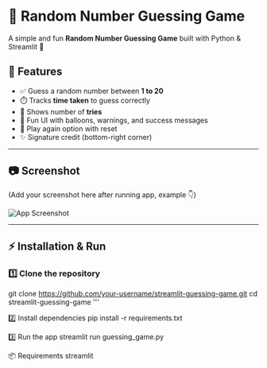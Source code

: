 # 🎯 Random Number Guessing Game  

A simple and fun **Random Number Guessing Game** built with Python & Streamlit 🚀  

## 📌 Features
- ✅ Guess a random number between **1 to 20**  
- ⏱️ Tracks **time taken** to guess correctly  
- 🔢 Shows number of **tries**  
- 🎉 Fun UI with balloons, warnings, and success messages  
- 🔄 Play again option with reset  
- ✨ Signature credit (bottom-right corner)  

---

## 📷 Screenshot
(Add your screenshot here after running app, example 👇)  

![App Screenshot](screenshot.png)

---

## ⚡ Installation & Run  

### 1️⃣ Clone the repository  

git clone https://github.com/your-username/streamlit-guessing-game.git
cd streamlit-guessing-game '''

2️⃣ Install dependencies
pip install -r requirements.txt

3️⃣ Run the app
streamlit run guessing_game.py

📦 Requirements
streamlit

